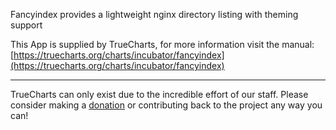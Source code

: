 Fancyindex provides a lightweight nginx directory listing with theming support

This App is supplied by TrueCharts, for more information visit the manual: [https://truecharts.org/charts/incubator/fancyindex](https://truecharts.org/charts/incubator/fancyindex)

---

TrueCharts can only exist due to the incredible effort of our staff.
Please consider making a [donation](https://truecharts.org/sponsor) or contributing back to the project any way you can!
